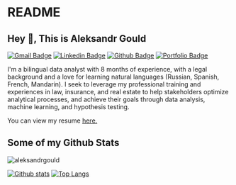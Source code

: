 # README
## Hey 👋, This is Aleksandr Gould
[![Gmail Badge](https://img.shields.io/badge/-agould@law.pace.edu-c14438?style=flat&logo=Gmail&logoColor=white&link=mailto:agould@law.pace.edu)](mailto:agould@law.pace.edu) 
[![Linkedin Badge](https://img.shields.io/badge/-https://www.linkedin.com/in/aleksandrgould/-0072b1?style=flat&logo=Linkedin&logoColor=white&link=https://www.linkedin.com/in/https://www.linkedin.com/in/aleksandrgould//)](https://www.linkedin.com/in/https://www.linkedin.com/in/aleksandrgould//) [![Github Badge](https://img.shields.io/badge/-aleksandrgould-grey?style=flat&logo=github&logoColor=white&link=https://github.com/aleksandrgould/)](https://www.github.com/aleksandrgould/) [![Portfolio Badge](https://img.shields.io/badge/portfolio-web-blue?style=flat&link=https://github.com/aleksandrgould/data-analyst-repo/)](https://github.com/aleksandrgould/data-analyst-repo/) <p align='left'>I'm a bilingual data analyst with 8 months of experience, with a legal background and a love for learning natural languages (Russian, Spanish, French, Mandarin). I seek to leverage my professional training and experiences in law, insurance, and real estate to help stakeholders optimize analytical processes, and achieve their goals through data analysis, machine learning, and hypothesis testing.</p><p align='left'> You can view my resume <a href='https://docs.google.com/document/d/1ykTeFMHZqIvquF15jvZkyGmr8myogPMIVd8TjGXAbXI/edit?usp=sharing ' target=_blank><u>here</u>.</a></p>
## Some of my Github Stats
<p align=left> <img src=https://komarev.com/ghpvc/?username=aleksandrgould alt=aleksandrgould /> </p>

[![Github stats](https://github-readme-stats.vercel.app/api?username=aleksandrgould&show_icons=true&include_all_commits=true)](https://github.com/aleksandrgould/github-readme-stats)
[![Top Langs](https://github-readme-stats.vercel.app/api/top-langs/?username=aleksandrgould&layout=compact)](https://github.com/aleksandrgould/github-readme-stats)
